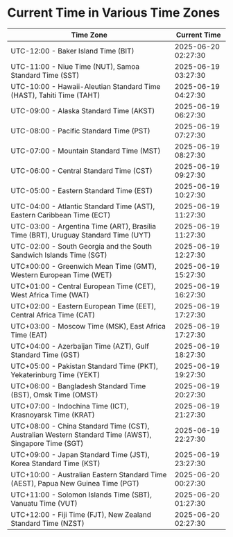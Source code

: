 # Current Time in Various Time Zones

| Time Zone | Current Time |
|-----------|--------------|
| UTC-12:00 - Baker Island Time (BIT) | 2025-06-20 02:27:30 |
| UTC-11:00 - Niue Time (NUT), Samoa Standard Time (SST) | 2025-06-19 03:27:30 |
| UTC-10:00 - Hawaii-Aleutian Standard Time (HAST), Tahiti Time (TAHT) | 2025-06-19 04:27:30 |
| UTC-09:00 - Alaska Standard Time (AKST) | 2025-06-19 06:27:30 |
| UTC-08:00 - Pacific Standard Time (PST) | 2025-06-19 07:27:30 |
| UTC-07:00 - Mountain Standard Time (MST) | 2025-06-19 08:27:30 |
| UTC-06:00 - Central Standard Time (CST) | 2025-06-19 09:27:30 |
| UTC-05:00 - Eastern Standard Time (EST) | 2025-06-19 10:27:30 |
| UTC-04:00 - Atlantic Standard Time (AST), Eastern Caribbean Time (ECT) | 2025-06-19 11:27:30 |
| UTC-03:00 - Argentina Time (ART), Brasília Time (BRT), Uruguay Standard Time (UYT) | 2025-06-19 11:27:30 |
| UTC-02:00 - South Georgia and the South Sandwich Islands Time (SGT) | 2025-06-19 12:27:30 |
| UTC±00:00 - Greenwich Mean Time (GMT), Western European Time (WET) | 2025-06-19 15:27:30 |
| UTC+01:00 - Central European Time (CET), West Africa Time (WAT) | 2025-06-19 16:27:30 |
| UTC+02:00 - Eastern European Time (EET), Central Africa Time (CAT) | 2025-06-19 17:27:30 |
| UTC+03:00 - Moscow Time (MSK), East Africa Time (EAT) | 2025-06-19 17:27:30 |
| UTC+04:00 - Azerbaijan Time (AZT), Gulf Standard Time (GST) | 2025-06-19 18:27:30 |
| UTC+05:00 - Pakistan Standard Time (PKT), Yekaterinburg Time (YEKT) | 2025-06-19 19:27:30 |
| UTC+06:00 - Bangladesh Standard Time (BST), Omsk Time (OMST) | 2025-06-19 20:27:30 |
| UTC+07:00 - Indochina Time (ICT), Krasnoyarsk Time (KRAT) | 2025-06-19 21:27:30 |
| UTC+08:00 - China Standard Time (CST), Australian Western Standard Time (AWST), Singapore Time (SGT) | 2025-06-19 22:27:30 |
| UTC+09:00 - Japan Standard Time (JST), Korea Standard Time (KST) | 2025-06-19 23:27:30 |
| UTC+10:00 - Australian Eastern Standard Time (AEST), Papua New Guinea Time (PGT) | 2025-06-20 00:27:30 |
| UTC+11:00 - Solomon Islands Time (SBT), Vanuatu Time (VUT) | 2025-06-20 01:27:30 |
| UTC+12:00 - Fiji Time (FJT), New Zealand Standard Time (NZST) | 2025-06-20 02:27:30 |
